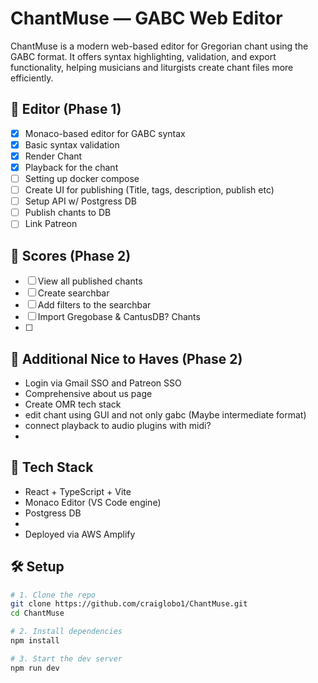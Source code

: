 # ChantMuse — GABC Web Editor

ChantMuse is a modern web-based editor for Gregorian chant using the GABC format. It offers syntax highlighting, validation, and export functionality, helping musicians and liturgists create chant files more efficiently.



## 🚀 Editor (Phase 1)
- [x] Monaco-based editor for GABC syntax
- [x] Basic syntax validation
- [x] Render Chant
- [x] Playback for the chant
- [ ] Setting up docker compose
- [ ] Create UI for publishing (Title, tags, description, publish etc)
- [ ] Setup API w/ Postgress DB
- [ ] Publish chants to DB
- [ ] Link Patreon

## 🚀 Scores (Phase 2)
- [ ] View all published chants
- [ ] Create searchbar
- [ ] Add filters to the searchbar
- [ ] Import Gregobase & CantusDB? Chants
- [ ] 

## 🚀 Additional Nice to Haves (Phase 2)
- Login via Gmail SSO and Patreon SSO
- Comprehensive about us page
- Create OMR tech stack
- edit chant using GUI and not only gabc (Maybe intermediate format)
- connect playback to audio plugins with midi?
- 



## 🧰 Tech Stack
- React + TypeScript + Vite
- Monaco Editor (VS Code engine)
- Postgress DB
- 
- Deployed via AWS Amplify



## 🛠 Setup

```bash
# 1. Clone the repo
git clone https://github.com/craiglobo1/ChantMuse.git
cd ChantMuse

# 2. Install dependencies
npm install

# 3. Start the dev server
npm run dev
